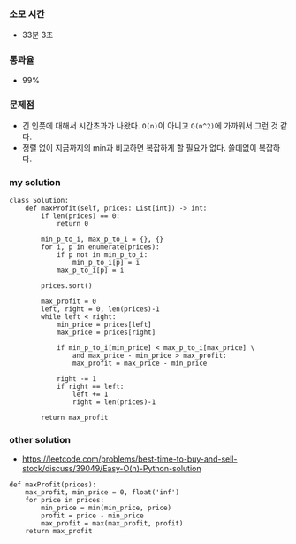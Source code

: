 ### 소모 시간
- 33분 3초

### 통과율
- 99%

### 문제점
- 긴 인풋에 대해서 시간초과가 나왔다. `O(n)`이 아니고 `O(n^2)`에 가까워서 그런 것 같다.
- 정렬 없이 지금까지의 min과 비교하면 복잡하게 할 필요가 없다. 쓸데없이 복잡하다.

### my solution
```
class Solution:
    def maxProfit(self, prices: List[int]) -> int:
        if len(prices) == 0:
            return 0
        
        min_p_to_i, max_p_to_i = {}, {}
        for i, p in enumerate(prices):
            if p not in min_p_to_i:
                min_p_to_i[p] = i
            max_p_to_i[p] = i
        
        prices.sort()
        
        max_profit = 0
        left, right = 0, len(prices)-1
        while left < right:
            min_price = prices[left]
            max_price = prices[right]
            
            if min_p_to_i[min_price] < max_p_to_i[max_price] \
                and max_price - min_price > max_profit:
                max_profit = max_price - min_price
            
            right -= 1
            if right == left:
                left += 1
                right = len(prices)-1
        
        return max_profit
```

### other solution
- https://leetcode.com/problems/best-time-to-buy-and-sell-stock/discuss/39049/Easy-O(n)-Python-solution
```
def maxProfit(prices):
    max_profit, min_price = 0, float('inf')
    for price in prices:
        min_price = min(min_price, price)
        profit = price - min_price
        max_profit = max(max_profit, profit)
    return max_profit
```